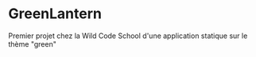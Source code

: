 # GreenLantern
Premier projet chez la Wild Code School d'une application statique sur le thème "green"
